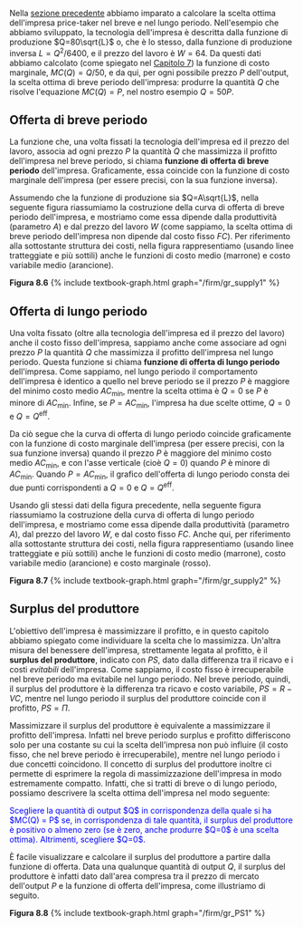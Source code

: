 



Nella <a href="{{ site.baseurl }}/it/I/8/1">sezione precedente</a> abbiamo imparato a calcolare la scelta ottima dell'impresa price-taker nel breve e nel lungo periodo. Nell'esempio che abbiamo sviluppato, la tecnologia dell'impresa è descritta dalla funzione di produzione $Q=80\sqrt{L}$ o, che è lo stesso, dalla funzione di produzione inversa $L=Q^2/6400$, e il prezzo del lavoro è $W=64$. Da questi dati abbiamo calcolato (come spiegato nel <a href="{{ site.baseurl }}/it/I/7/2">Capitolo 7</a>) la funzione di costo marginale, $MC(Q)=Q/50$, e da qui, per ogni possibile prezzo $P$ dell'output, la scelta ottima di breve periodo dell'impresa: produrre la quantità $Q$ che risolve l'equazione $MC(Q)=P$, nel nostro esempio $Q=50P$.


<h2 id="SUBSEC_SRSUPPLY">Offerta di breve periodo</h2>

La funzione che, una volta fissati la tecnologia dell'impresa ed il prezzo del lavoro, associa ad ogni prezzo $P$ la quantità $Q$ che massimizza il profitto dell'impresa nel breve periodo, si chiama <b>funzione di offerta di breve periodo</b> dell'impresa. Graficamente, essa coincide con la funzione di costo marginale dell'impresa (per essere precisi, con la sua funzione inversa).

Assumendo che la funzione di produzione sia $Q=A\sqrt{L}$, nella seguente figura riassumiamo la costruzione della curva di offerta di breve periodo dell'impresa, e mostriamo come essa dipende dalla produttività (parametro $A$) e dal prezzo del lavoro $W$ (come sappiamo, la scelta ottima di breve periodo dell'impresa non dipende dal costo fisso $FC$). Per riferimento alla sottostante struttura dei costi, nella figura rappresentiamo (usando linee tratteggiate e più sottili) anche le funzioni di costo medio (marrone) e costo variabile medio (arancione).

<a id="gr_supply1"><strong>Figura 8.6</strong></a>
{% include textbook-graph.html graph="/firm/gr_supply1" %}




















<h2 id="SUBSEC_SRSUPPLY">Offerta di lungo periodo</h2>

Una volta fissato (oltre alla tecnologia dell'impresa ed il prezzo del lavoro) anche il costo fisso dell'impresa, sappiamo anche come associare ad ogni prezzo $P$ la quantità $Q$ che massimizza il profitto dell'impresa nel lungo periodo. Questa funzione si chiama <b>funzione di offerta di lungo periodo</b> dell'impresa. Come sappiamo, nel lungo periodo il comportamento dell'impresa è identico a quello nel breve periodo se il prezzo $P$ è maggiore del minimo costo medio $AC_{\text{min}}$, mentre la scelta ottima è $Q=0$ se $P$ è minore di $AC_{\text{min}}$. Infine, se $P=AC_{\text{min}}$, l'impresa ha due scelte ottime, $Q=0$ e $Q=Q^{\text{eff}}$.

Da ciò segue che la curva di offerta di lungo periodo coincide graficamente con la funzione di costo marginale dell'impresa (per essere precisi, con la sua funzione inversa) quando il prezzo $P$ è maggiore del minimo costo medio $AC_{\text{min}}$, e con l'asse verticale (cioè $Q=0$) quando $P$ è minore di $AC_{\text{min}}$. Quando $P=AC_{\text{min}}$, il grafico dell'offerta di lungo periodo consta dei due punti corrispondenti a $Q=0$ e $Q=Q^{\text{eff}}$.

Usando gli stessi dati della figura precedente, nella seguente figura riassumiamo la costruzione della curva di offerta di lungo periodo dell'impresa, e mostriamo come essa dipende dalla produttività (parametro $A$), dal prezzo del lavoro $W$, e dal costo fisso $FC$. Anche qui, per riferimento alla sottostante struttura dei costi, nella figura rappresentiamo (usando linee tratteggiate e più sottili) anche le funzioni di costo medio (marrone), costo variabile medio (arancione) e costo marginale (rosso).

<a id="gr_supply2"><strong>Figura 8.7</strong></a>
{% include textbook-graph.html graph="/firm/gr_supply2" %}























<h2 id="SUBSEC_PS">Surplus del produttore</h2>

L'obiettivo dell'impresa è massimizzare il profitto, e in questo capitolo abbiamo spiegato come individuare la scelta che lo massimizza. Un'altra misura del benessere dell'impresa, strettamente legata al profitto, è il <b>surplus del produttore</b>, indicato con $PS$, dato dalla differenza tra il ricavo e i costi <i>evitabili</i> dell'impresa. Come sappiamo, il costo fisso è irrecuperabile nel breve periodo ma evitabile nel lungo periodo. Nel breve periodo, quindi, il surplus del produttore è la differenza tra ricavo e costo variabile, $PS=R-VC$, mentre nel lungo periodo il surplus del produttore coincide con il profitto, $PS=\Pi$. 

Massimizzare il surplus del produttore è equivalente a massimizzare il profitto dell'impresa. Infatti nel breve periodo surplus e profitto differiscono solo per una costante su cui la scelta dell'impresa non può influire (il costo fisso, che nel breve periodo è irrecuperabile), mentre nel lungo periodo i due concetti coincidono. Il concetto di surplus del produttore inoltre ci permette di esprimere la regola di massimizzazione dell'impresa in modo estremamente compatto. Infatti, che si tratti di breve o di lungo periodo, possiamo descrivere la scelta ottima dell'impresa nel modo seguente:

<p><span style="color: Blue;">
Scegliere la quantità di output $Q$ in corrispondenza della quale si ha $MC(Q) = P$ se, in corrispondenza di tale quantità, il surplus del produttore è positivo o almeno zero (se è zero, anche produrre $Q=0$ è una scelta ottima). Altrimenti, scegliere $Q=0$.
</span></p>

È facile visualizzare e calcolare il surplus del produttore a partire dalla funzione di offerta. Data una qualunque quantità di output $Q$, il surplus del produttore è infatti dato dall'area compresa tra il prezzo di mercato dell'output $P$ e la funzione di offerta dell'impresa, come illustriamo di seguito.

<a id="gr_PS1"><strong>Figura 8.8</strong></a>
{% include textbook-graph.html graph="/firm/gr_PS1" %}


